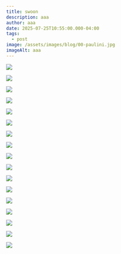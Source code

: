 ```yaml
---
title: swoon
description: aaa
author: aaa
date: 2025-07-25T10:55:00.000-04:00
tags:
  - post
image: /assets/images/blog/00-paulini.jpg
imageAlt: aaa
---
```

![](/assets/images/blog/carousel-slide-museum-art-exhibits-caledonia-curry-swoon-carousel-31280-image.jpg)

![](/assets/images/blog/container-swoon-alixa-and-naima-pose-1-2009.jpg)

![](/assets/images/blog/container-swoon-dawn-and-gemma-2019.webp)

![](/assets/images/blog/container-swoon-memento-mori-2017.jpg)

![](/assets/images/blog/container-swoon-moni-and-the-sphinx-2017.jpg)

![](/assets/images/blog/dieudonne_swoon_paulie.jpg)

![](/assets/images/blog/h0965-l402838191.jpg)

![](/assets/images/blog/icaswoon-photo-john-kennard.webp)

![](/assets/images/blog/ice-queen.webp)

![](/assets/images/blog/swoon_neeneeuncutfull-image-mylar-30615-4-scaled-1.jpg)

![](/assets/images/blog/swoon_sonia-image-26062-1-1-1-1.jpg)

![](/assets/images/blog/swoon-6-paulie-lynn-trimble-1-1200x900.webp)

![](/assets/images/blog/swoon-girl-from-ranoon-province-bangkok.jpg)

![](/assets/images/blog/swoon-sambhavnagirls.jpg)

![](/assets/images/blog/swoon-swoon-67q3z.jpeg)

![](/assets/images/blog/thumb.jpeg)

![](/assets/images/blog/swoon_george_web-scaled.jpg)

